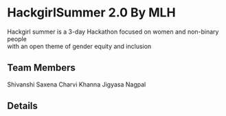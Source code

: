 # HackgirlSummer 2.0 By MLH

Hackgirl summer is a 3-day Hackathon focused on women and non-binary people <br>
with an open theme of gender equity and inclusion

## Team Members 
Shivanshi Saxena
Charvi Khanna
Jigyasa Nagpal

## Details 